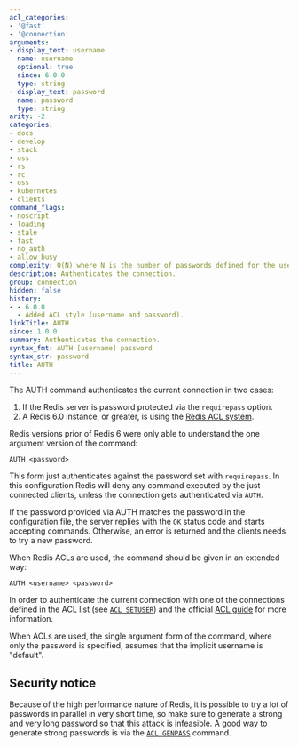 ```yaml
---
acl_categories:
- '@fast'
- '@connection'
arguments:
- display_text: username
  name: username
  optional: true
  since: 6.0.0
  type: string
- display_text: password
  name: password
  type: string
arity: -2
categories:
- docs
- develop
- stack
- oss
- rs
- rc
- oss
- kubernetes
- clients
command_flags:
- noscript
- loading
- stale
- fast
- no_auth
- allow_busy
complexity: O(N) where N is the number of passwords defined for the user
description: Authenticates the connection.
group: connection
hidden: false
history:
- - 6.0.0
  - Added ACL style (username and password).
linkTitle: AUTH
since: 1.0.0
summary: Authenticates the connection.
syntax_fmt: AUTH [username] password
syntax_str: password
title: AUTH
---
```

The AUTH command authenticates the current connection in two cases:

1. If the Redis server is password protected via the `requirepass` option.
2. A Redis 6.0 instance, or greater, is using the [Redis ACL system](/topics/acl).

Redis versions prior of Redis 6 were only able to understand the one argument
version of the command:

    AUTH <password>

This form just authenticates against the password set with `requirepass`.
In this configuration Redis will deny any command executed by the just
connected clients, unless the connection gets authenticated via `AUTH`.

If the password provided via AUTH matches the password in the configuration file, the server replies with the `OK` status code and starts accepting commands.
Otherwise, an error is returned and the clients needs to try a new password.

When Redis ACLs are used, the command should be given in an extended way:

    AUTH <username> <password>

In order to authenticate the current connection with one of the connections
defined in the ACL list (see [`ACL SETUSER`](/commands/acl-setuser)) and the official [ACL guide](/topics/acl) for more information.

When ACLs are used, the single argument form of the command, where only the password is specified, assumes that the implicit username is "default".

## Security notice

Because of the high performance nature of Redis, it is possible to try
a lot of passwords in parallel in very short time, so make sure to generate a
strong and very long password so that this attack is infeasible.
A good way to generate strong passwords is via the [`ACL GENPASS`](/commands/acl-genpass) command.
